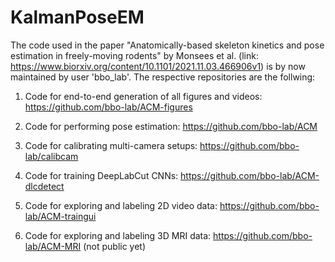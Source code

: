 # KalmanPoseEM

The code used in the paper "Anatomically-based skeleton kinetics and pose estimation in freely-moving rodents" by Monsees et al. (link: https://www.biorxiv.org/content/10.1101/2021.11.03.466906v1) is by now maintained by user 'bbo_lab'. The respective repositories are the follwing:

1. Code for end-to-end generation of all figures and videos: https://github.com/bbo-lab/ACM-figures

2. Code for performing pose estimation: https://github.com/bbo-lab/ACM

2. Code for calibrating multi-camera setups: https://github.com/bbo-lab/calibcam

3. Code for training DeepLabCut CNNs: https://github.com/bbo-lab/ACM-dlcdetect

4. Code for exploring and labeling 2D video data: https://github.com/bbo-lab/ACM-traingui

5. Code for exploring and labeling 3D MRI data: https://github.com/bbo-lab/ACM-MRI (not public yet)
